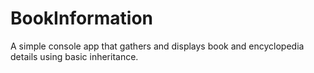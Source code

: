 # BookInformation
A simple console app that gathers and displays book and encyclopedia details using basic inheritance.
